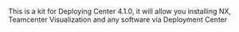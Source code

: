 This is a kit for Deploying Center 4.1.0, it will allow you installing NX, Teamcenter Visualization and any software via Deployment Center